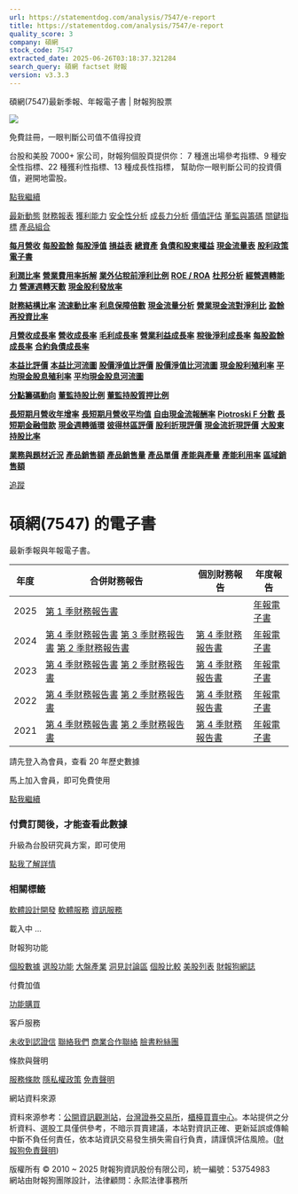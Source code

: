 ```yaml
---
url: https://statementdog.com/analysis/7547/e-report
title: https://statementdog.com/analysis/7547/e-report
quality_score: 3
company: 碩網
stock_code: 7547
extracted_date: 2025-06-26T03:18:37.321284
search_query: 碩網 factset 財報
version: v3.3.3
---
```


碩網(7547)最新季報、年報電子書 | 財報狗股票















![](https://www.facebook.com/tr?id=1265443774131605&ev=PageView&noscript=1)













































































免費註冊，一眼判斷公司值不值得投資

台股和美股 7000+ 家公司，財報狗個股頁提供你：
7 種進出場參考指標、9 種安全性指標、22 種獲利性指標、13 種成長性指標，
幫助你一眼判斷公司的投資價值，避開地雷股。

[點我繼續](/users/sign_up)

[最新動態](/analysis/7547)
[財務報表](/analysis/7547/monthly-revenue)
[獲利能力](/analysis/7547/profit-margin)
[安全性分析](/analysis/7547/financial-structure-ratio)
[成長力分析](/analysis/7547/monthly-revenue-growth-rate)
[價值評估](/analysis/7547/pe)
[董監與籌碼](/analysis/7547/broker-trading)
[關鍵指標](/analysis/7547/long-term-and-short-term-monthly-revenue-yoy)
[產品組合](/analysis/7547/ai-search)

[**每月營收**](/analysis/7547/monthly-revenue)
[**每股盈餘**](/analysis/7547/eps)
[**每股淨值**](/analysis/7547/nav)
[**損益表**](/analysis/7547/income-statement)
[**總資產**](/analysis/7547/assets)
[**負債和股東權益**](/analysis/7547/liabilities-and-equity)
[**現金流量表**](/analysis/7547/cash-flow-statement)
[**股利政策**](/analysis/7547/dividend-policy)
[**電子書**](/analysis/7547/e-report)

[**利潤比率**](/analysis/7547/profit-margin)
[**營業費用率拆解**](/analysis/7547/operating-expense-ratio)
[**業外佔稅前淨利比例**](/analysis/7547/non-operating-income-to-profit-before-tax)
[**ROE / ROA**](/analysis/7547/roe-roa)
[**杜邦分析**](/analysis/7547/du-pont-analysis)
[**經營週轉能力**](/analysis/7547/turnover-ratio)
[**營運週轉天數**](/analysis/7547/turnover-days)
[**現金股利發放率**](/analysis/7547/dividend-payout-ratio)

[**財務結構比率**](/analysis/7547/financial-structure-ratio)
[**流速動比率**](/analysis/7547/current-ratio-and-quick-ratio)
[**利息保障倍數**](/analysis/7547/interest-coverage-ratio)
[**現金流量分析**](/analysis/7547/cash-flow-analysis)
[**營業現金流對淨利比**](/analysis/7547/operating-cash-flow-to-net-income-ratio)
[**盈餘再投資比率**](/analysis/7547/reinvestment-rate)

[**月營收成長率**](/analysis/7547/monthly-revenue-growth-rate)
[**營收成長率**](/analysis/7547/revenue-growth-rate)
[**毛利成長率**](/analysis/7547/gross-profit-growth-rate)
[**營業利益成長率**](/analysis/7547/operating-income-growth-rate)
[**稅後淨利成長率**](/analysis/7547/net-income-growth-rate)
[**每股盈餘成長率**](/analysis/7547/eps-growth-rate)
[**合約負債成長率**](/analysis/7547/current-contract-liabilities-growth-rate)

[**本益比評價**](/analysis/7547/pe)
[**本益比河流圖**](/analysis/7547/pe-band)
[**股價淨值比評價**](/analysis/7547/pb)
[**股價淨值比河流圖**](/analysis/7547/pb-band)
[**現金股利殖利率**](/analysis/7547/dividend-yield)
[**平均現金股息殖利率**](/analysis/7547/average-dividend-yield)
[**平均現金股息河流圖**](/analysis/7547/average-dividend-yield-band)

[**分點籌碼動向**](/analysis/7547/broker-trading)
[**董監持股比例**](/analysis/7547/board-members-and-supervisors-shares-to-shares-outstanding-ratio)
[**董監持股質押比例**](/analysis/7547/pledging-ratio-of-board-members-and-supervisors)

[**長短期月營收年增率**](/analysis/7547/long-term-and-short-term-monthly-revenue-yoy)
[**長短期月營收平均值**](/analysis/7547/average-long-term-and-short-term-monthly-revenue)
[**自由現金流報酬率**](/analysis/7547/croic)
[**Piotroski F 分數**](/analysis/7547/piotroski-f-score)
[**長短期金融借款**](/analysis/7547/financial-borrowing)
[**現金週轉循環**](/analysis/7547/cash-conversion-cycle)
[**彼得林區評價**](/analysis/7547/peter-lynch-valuation)
[**股利折現評價**](/analysis/7547/dividend-discount-valuation)
[**現金流折現評價**](/analysis/7547/dcf-valuation)
[**大股東持股比率**](/analysis/7547/majority-shareholders-share-ratio)

[**業務與題材近況**](/analysis/7547/ai-search)
[**產品銷售額**](/analysis/7547/product-sales-figure)
[**產品銷售量**](/analysis/7547/product-sales-volume)
[**產品單價**](/analysis/7547/product-unit-price)
[**產能與產量**](/analysis/7547/production-capacity)
[**產能利用率**](/analysis/7547/production-capacity-utilization)
[**區域銷售額**](/analysis/7547/product-regional-sales)

[追蹤](/users/sign_up)

# 碩網(7547) 的電子書

最新季報與年報電子書。

| 年度 | 合併財務報告 | 個別財務報告 | 年度報告 |
| --- | --- | --- | --- |
| 2025 | [第 1 季財務報告書](https://doc.twse.com.tw/server-java/t57sb01?co_id=7547&colorchg=1&kind=A&step=9&filename=202501_7547_AI1.pdf) |  | [年報電子書](/analysis) |
| 2024 | [第 4 季財務報告書](https://doc.twse.com.tw/server-java/t57sb01?co_id=7547&colorchg=1&kind=A&step=9&filename=202404_7547_AI1.pdf)  [第 3 季財務報告書](https://doc.twse.com.tw/server-java/t57sb01?co_id=7547&colorchg=1&kind=A&step=9&filename=202403_7547_AI1.pdf)  [第 2 季財務報告書](https://doc.twse.com.tw/server-java/t57sb01?co_id=7547&colorchg=1&kind=A&step=9&filename=202402_7547_AI1.pdf) | [第 4 季財務報告書](https://doc.twse.com.tw/server-java/t57sb01?co_id=7547&colorchg=1&kind=A&step=9&filename=202404_7547_AI3.pdf) | [年報電子書](https://doc.twse.com.tw/server-java/t57sb01?co_id=7547&colorchg=1&kind=F&step=9&filename=2024_7547_20250610F04.pdf) |
| 2023 | [第 4 季財務報告書](https://doc.twse.com.tw/server-java/t57sb01?co_id=7547&colorchg=1&kind=A&step=9&filename=202304_7547_AI1.pdf)  [第 2 季財務報告書](https://doc.twse.com.tw/server-java/t57sb01?co_id=7547&colorchg=1&kind=A&step=9&filename=202302_7547_AI1.pdf) | [第 4 季財務報告書](https://doc.twse.com.tw/server-java/t57sb01?co_id=7547&colorchg=1&kind=A&step=9&filename=202304_7547_AI3.pdf) | [年報電子書](https://doc.twse.com.tw/server-java/t57sb01?co_id=7547&colorchg=1&kind=F&step=9&filename=2023_7547_20240624F04.pdf) |
| 2022 | [第 4 季財務報告書](https://doc.twse.com.tw/server-java/t57sb01?co_id=7547&colorchg=1&kind=A&step=9&filename=202204_7547_AI1.pdf)  [第 2 季財務報告書](https://doc.twse.com.tw/server-java/t57sb01?co_id=7547&colorchg=1&kind=A&step=9&filename=202202_7547_AI1.pdf) | [第 4 季財務報告書](https://doc.twse.com.tw/server-java/t57sb01?co_id=7547&colorchg=1&kind=A&step=9&filename=202204_7547_AI3.pdf) | [年報電子書](https://doc.twse.com.tw/server-java/t57sb01?co_id=7547&colorchg=1&kind=F&step=9&filename=2022_7547_20230620F04.pdf) |
| 2021 | [第 4 季財務報告書](https://doc.twse.com.tw/server-java/t57sb01?co_id=7547&colorchg=1&kind=A&step=9&filename=202104_7547_AI1.pdf)  [第 2 季財務報告書](https://doc.twse.com.tw/server-java/t57sb01?co_id=7547&colorchg=1&kind=A&step=9&filename=202102_7547_AI1.pdf) | [第 4 季財務報告書](https://doc.twse.com.tw/server-java/t57sb01?co_id=7547&colorchg=1&kind=A&step=9&filename=202104_7547_AI3.pdf) | [年報電子書](https://doc.twse.com.tw/server-java/t57sb01?co_id=7547&colorchg=1&kind=F&step=9&filename=2021_7547_20220627F04.pdf) |

請先登入為會員，查看 20 年歷史數據

馬上加入會員，即可免費使用

[點我繼續](/users/sign_up)

### 付費訂閱後，才能查看此數據

升級為台股研究員方案，即可使用

[點我了解詳情](/pricing)

### 相關標籤

[軟體設計開發](/tags/514)
[軟體服務](/tags/363)
[資訊服務](/tags/324)

載入中 ...





財報狗功能

[個股數據](/analysis)
[選股功能](/screeners)
[大盤產業](/taiex)
[洞見討論區](/insight)
[個股比較](/compare/tpe)
[美股列表](/us-stock-list)
[財報狗網誌](/blog/)

付費加值

[功能購買](/pricing)

客戶服務

[未收到認證信](/users/recv_auth_fail)
[聯絡我們](/contact)
[商業合作聯絡](/contact)
[臉書粉絲團](//www.facebook.com/statementdog)

條款與聲明

[服務條款](/law/tos)
[隱私權政策](/law/privacy)
[免責聲明](/law/disclaimer)

網站資料來源

資料來源参考：[公開資訊觀測站](http://mops.twse.com.tw/mops/web/index)，[台灣證券交易所](http://www.tse.com.tw/)，[櫃檯買賣中心](http://www.otc.org.tw/)。本站提供之分析資料、選股工具僅供參考，不暗示買賣建議，本站對資訊正確、更新延誤或傳輸中斷不負任何責任，依本站資訊交易發生損失需自行負責，請謹慎評估風險。([財報狗免責聲明](/law/disclaimer))

版權所有 © 2010 ~ 2025 財報狗資訊股份有限公司，統一編號：53754983  
網站由財報狗團隊設計，法律顧問：永熙法律事務所